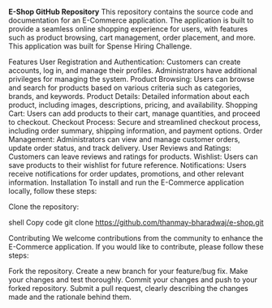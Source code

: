 **E-Shop GitHub Repository**
This repository contains the source code and documentation for an E-Commerce application. The application is built to provide a seamless online shopping experience for users, with features such as product browsing, cart management, order placement, and more.
This application was built for Spense Hiring Challenge.

Features
User Registration and Authentication: Customers can create accounts, log in, and manage their profiles. Administrators have additional privileges for managing the system.
Product Browsing: Users can browse and search for products based on various criteria such as categories, brands, and keywords.
Product Details: Detailed information about each product, including images, descriptions, pricing, and availability.
Shopping Cart: Users can add products to their cart, manage quantities, and proceed to checkout.
Checkout Process: Secure and streamlined checkout process, including order summary, shipping information, and payment options.
Order Management: Administrators can view and manage customer orders, update order status, and track delivery.
User Reviews and Ratings: Customers can leave reviews and ratings for products.
Wishlist: Users can save products to their wishlist for future reference.
Notifications: Users receive notifications for order updates, promotions, and other relevant information.
Installation
To install and run the E-Commerce application locally, follow these steps:

Clone the repository:

shell
Copy code
git clone https://github.com/thanmay-bharadwaj/e-shop.git


Contributing
We welcome contributions from the community to enhance the E-Commerce application. If you would like to contribute, please follow these steps:

Fork the repository.
Create a new branch for your feature/bug fix.
Make your changes and test thoroughly.
Commit your changes and push to your forked repository.
Submit a pull request, clearly describing the changes made and the rationale behind them.
